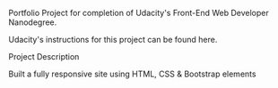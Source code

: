 Portfolio Project for completion of Udacity's Front-End Web Developer Nanodegree.

Udacity's instructions for this project can be found here.

Project Description

Built a fully responsive site using HTML, CSS & Bootstrap elements
